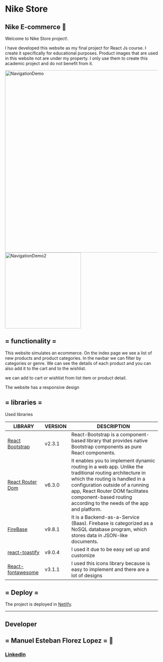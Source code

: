 # Nike Store
## Nike E-commerce 🛒

Welcome to Nike Store project!.

I have developed this website as my final project for React Js course. I create it specifically for educational purposes. 
Product images that are used in this website not are under my property. I only use them to create this academic project and do not benefit from it.

<img src="nike_store/assets/images/sample.gif" alt="NavigationDemo" width="600"/>

<img src="nike_store/assets/images/sample_2.gif" alt="NavigationDemo2" width="250"/>



## = functionality = 

This website simulates an ecommerce. On the index page we see a list of new products and product categories. In the navbar we can filter by categories or genre. We can see the details of each product and you can also add it to the cart and to the wishlist.

we can add to cart or wishlist from list item or product detail.

The website has a responsive design


## = libraries = 
Used libraries

| LIBRARY | VERSION | DESCRIPTION |
| ------ | ------ | ------ |
| [React Bootstrap](https://react-bootstrap.github.io/getting-started/introduction) | v2.3.1 | React-Bootstrap is a component-based library that provides native Bootstrap components as pure React components. 
| [React Router Dom](https://v5.reactrouter.com/web/guides/quick-start) | v6.3.0 | It enables you to implement dynamic routing in a web app. Unlike the traditional routing architecture in which the routing is handled in a configuration outside of a running app, React Router DOM facilitates component-based routing according to the needs of the app and platform. |
| [FireBase](https://firebase.google.com/docs) | v9.8.1 | It is a Backend-as-a-Service (Baas). Firebase is categorized as a NoSQL database program, which stores data in JSON-like documents. |
| [react-toastify](https://www.npmjs.com/package/react-toastify) | v9.0.4 | I used it due to be easy set up and customize |
| [React-fontawesome](https://fontawesome.com/v5/docs/web/use-with/react) | v3.1.1 | I used this icons library because is easy to implement and there are a lot of designs  |


## = Deploy = 
The project is deployed in [Netlify](https://www.netlify.com/).

----------------------------------------------------------------------------

## Developer
## = Manuel Esteban Florez Lopez = 📝

### [LinkedIn](https://www.linkedin.com/in/manuel-esteban-florez-lopez-0704a423b/) 